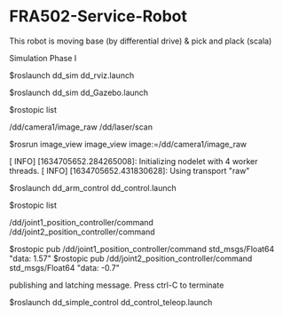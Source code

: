 # FRA502-Service-Robot
This robot is moving base (by differential drive) &amp; pick and plack (scala)

Simulation Phase I
<!--first terminal-->
<!--launch RVIZ-->
$roslaunch dd_sim dd_rviz.launch
<!--or-->
<!--launch RVIZ & Gazebo-->
$roslaunch dd_sim dd_Gazebo.launch

<!--second terminal-->
<!--rostopic list--> 
$rostopic list
<!--main output-->
/dd/camera1/image_raw
/dd/laser/scan

<!--open camera-->
$rosrun image_view image_view image:=/dd/camera1/image_raw
<!--output-->
[ INFO] [1634705652.284265008]: Initializing nodelet with 4 worker threads.
[ INFO] [1634705652.431830628]: Using transport "raw"

<!--third terminal-->
<!--control robot arm-->
$roslaunch dd_arm_control dd_control.launch

<!--fourth terminal-->
<!--rostopic list--> 
$rostopic list
<!--main output-->
/dd/joint1_position_controller/command
/dd/joint2_position_controller/command

<!--add input to control robot arm-->
$rostopic pub /dd/joint1_position_controller/command std_msgs/Float64 "data: 1.57"
$rostopic pub /dd/joint2_position_controller/command std_msgs/Float64 "data: -0.7"
<!--output-->
publishing and latching message. Press ctrl-C to terminate

<!--fifth terminal-->
<!--control robot teleop-->
$roslaunch dd_simple_control dd_control_teleop.launch
<!--follow keyboard on the screen-->
